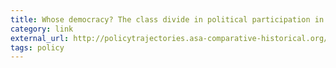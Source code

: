 ```yaml
---
title: Whose democracy? The class divide in political participation in the United States
category: link
external_url: http://policytrajectories.asa-comparative-historical.org/2016/05/whose-democracy-the-class-divide-in-political-participation-in-the-united-states-1/
tags: policy
---
```

